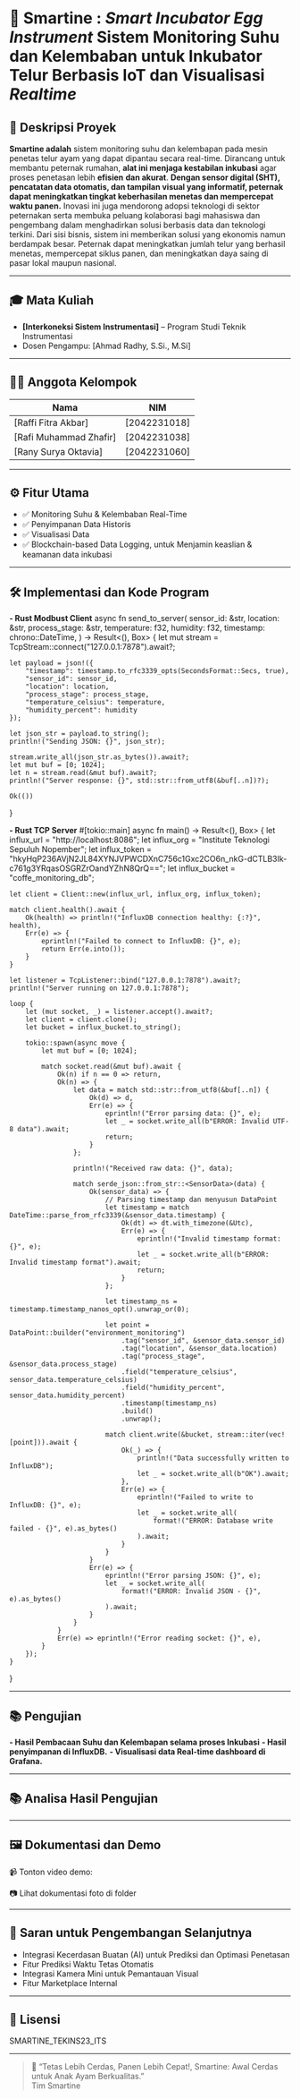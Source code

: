 # 🐣 Smartine : _Smart Incubator Egg Instrument_ Sistem Monitoring Suhu dan Kelembaban untuk Inkubator Telur Berbasis IoT dan Visualisasi _Realtime_


## 📘 Deskripsi Proyek
**Smartine adalah** sistem monitoring suhu dan kelembapan pada mesin penetas telur ayam yang dapat dipantau secara real-time. Dirancang untuk membantu peternak rumahan, **alat ini menjaga kestabilan inkubasi** agar proses penetasan lebih **efisien** **dan akurat**. **Dengan sensor digital (SHT), pencatatan data otomatis, dan tampilan visual yang informatif, peternak dapat meningkatkan tingkat keberhasilan menetas dan mempercepat waktu panen.** Inovasi ini juga mendorong adopsi teknologi di sektor peternakan serta membuka peluang kolaborasi bagi mahasiswa dan pengembang dalam menghadirkan solusi berbasis data dan teknologi terkini. Dari sisi bisnis, sistem ini memberikan solusi yang ekonomis namun berdampak besar. Peternak dapat meningkatkan jumlah telur yang berhasil menetas, mempercepat siklus panen, dan meningkatkan daya saing di pasar lokal maupun nasional.

---

## 🎓 Mata Kuliah
- **[Interkoneksi Sistem Instrumentasi]** – Program Studi Teknik Instrumentasi
- Dosen Pengampu: [Ahmad Radhy, S.Si., M.Si]

---

## 👨‍💻 Anggota Kelompok
| Nama | NIM | 
|------|-----|
| [Raffi Fitra Akbar] | [2042231018] | 
| [Rafi Muhammad Zhafir] | [2042231038] | 
| [Rany Surya Oktavia] | [2042231060] | 


---

## ⚙️ Fitur Utama
- ✅ Monitoring Suhu & Kelembaban Real-Time 
- ✅ Penyimpanan Data Historis 
- ✅ Visualisasi Data 
- ✅ Blockchain-based Data Logging, untuk Menjamin keaslian & keamanan data inkubasi


---

## 🛠️ Implementasi dan Kode Program
**- Rust Modbust Client**
async fn send_to_server(
    sensor_id: &str,
    location: &str,
    process_stage: &str,
    temperature: f32,
    humidity: f32,
    timestamp: chrono::DateTime<Local>,
) -> Result<(), Box<dyn Error>> {
    let mut stream = TcpStream::connect("127.0.0.1:7878").await?;
    
    let payload = json!({
        "timestamp": timestamp.to_rfc3339_opts(SecondsFormat::Secs, true),
        "sensor_id": sensor_id,
        "location": location,
        "process_stage": process_stage,
        "temperature_celsius": temperature,
        "humidity_percent": humidity
    });

    let json_str = payload.to_string();
    println!("Sending JSON: {}", json_str);
    
    stream.write_all(json_str.as_bytes()).await?;
    let mut buf = [0; 1024];
    let n = stream.read(&mut buf).await?;
    println!("Server response: {}", std::str::from_utf8(&buf[..n])?);
    
    Ok(())
}

  
**- Rust TCP Server**
  #[tokio::main]
async fn main() -> Result<(), Box<dyn std::error::Error>> {
    let influx_url = "http://localhost:8086";
    let influx_org = "Institute Teknologi Sepuluh Nopember";
    let influx_token = "hkyHqP236AVjN2JL84XYNJVPWCDXnC756c1Gxc2CO6n_nkG-dCTLB3Ik-c761g3YRqasOSGRZrOandYZhN8QrQ==";
    let influx_bucket = "coffe_monitoring_db";

    let client = Client::new(influx_url, influx_org, influx_token);

    match client.health().await {
        Ok(health) => println!("InfluxDB connection healthy: {:?}", health),
        Err(e) => {
            eprintln!("Failed to connect to InfluxDB: {}", e);
            return Err(e.into());
        }
    }

    let listener = TcpListener::bind("127.0.0.1:7878").await?;
    println!("Server running on 127.0.0.1:7878");

    loop {
        let (mut socket, _) = listener.accept().await?;
        let client = client.clone();
        let bucket = influx_bucket.to_string();
        
        tokio::spawn(async move {
            let mut buf = [0; 1024];
            
            match socket.read(&mut buf).await {
                Ok(n) if n == 0 => return,
                Ok(n) => {
                    let data = match std::str::from_utf8(&buf[..n]) {
                        Ok(d) => d,
                        Err(e) => {
                            eprintln!("Error parsing data: {}", e);
                            let _ = socket.write_all(b"ERROR: Invalid UTF-8 data").await;
                            return;
                        }
                    };
                    
                    println!("Received raw data: {}", data);
                    
                    match serde_json::from_str::<SensorData>(data) {
                        Ok(sensor_data) => {
                            // Parsing timestamp dan menyusun DataPoint
                            let timestamp = match DateTime::parse_from_rfc3339(&sensor_data.timestamp) {
                                Ok(dt) => dt.with_timezone(&Utc),
                                Err(e) => {
                                    eprintln!("Invalid timestamp format: {}", e);
                                    let _ = socket.write_all(b"ERROR: Invalid timestamp format").await;
                                    return;
                                }
                            };

                            let timestamp_ns = timestamp.timestamp_nanos_opt().unwrap_or(0);

                            let point = DataPoint::builder("environment_monitoring")
                                .tag("sensor_id", &sensor_data.sensor_id)
                                .tag("location", &sensor_data.location)
                                .tag("process_stage", &sensor_data.process_stage)
                                .field("temperature_celsius", sensor_data.temperature_celsius)
                                .field("humidity_percent", sensor_data.humidity_percent)
                                .timestamp(timestamp_ns)
                                .build()
                                .unwrap();

                            match client.write(&bucket, stream::iter(vec![point])).await {
                                Ok(_) => {
                                    println!("Data successfully written to InfluxDB");
                                    let _ = socket.write_all(b"OK").await;
                                },
                                Err(e) => {
                                    eprintln!("Failed to write to InfluxDB: {}", e);
                                    let _ = socket.write_all(
                                        format!("ERROR: Database write failed - {}", e).as_bytes()
                                    ).await;
                                }
                            }
                        }
                        Err(e) => {
                            eprintln!("Error parsing JSON: {}", e);
                            let _ = socket.write_all(
                                format!("ERROR: Invalid JSON - {}", e).as_bytes()
                            ).await;
                        }
                    }
                }
                Err(e) => eprintln!("Error reading socket: {}", e),
            }
        });
    }
}

---


## 📚 Pengujian 
**- Hasil Pembacaan Suhu dan Kelembapan selama proses Inkubasi**
**- Hasil penyimpanan di InfluxDB.**
**- Visualisasi data Real-time dashboard di Grafana.**


---

## 📚 Analisa Hasil Pengujian
 
---

## 🖼️ Dokumentasi dan Demo

📹 Tonton video demo: 

📷 Lihat dokumentasi foto di folder


---

## 📌 Saran untuk Pengembangan Selanjutnya
- Integrasi Kecerdasan Buatan (AI) untuk Prediksi dan Optimasi Penetasan 
- Fitur Prediksi Waktu Tetas Otomatis 
- Integrasi Kamera Mini untuk Pemantauan Visual 
- Fitur Marketplace Internal 

---

## 🌱 Lisensi
SMARTINE_TEKINS23_ITS

---

> 🚀 “Tetas Lebih Cerdas, Panen Lebih Cepat!, Smartine: Awal Cerdas untuk Anak Ayam Berkualitas.”  
> Tim Smartine

